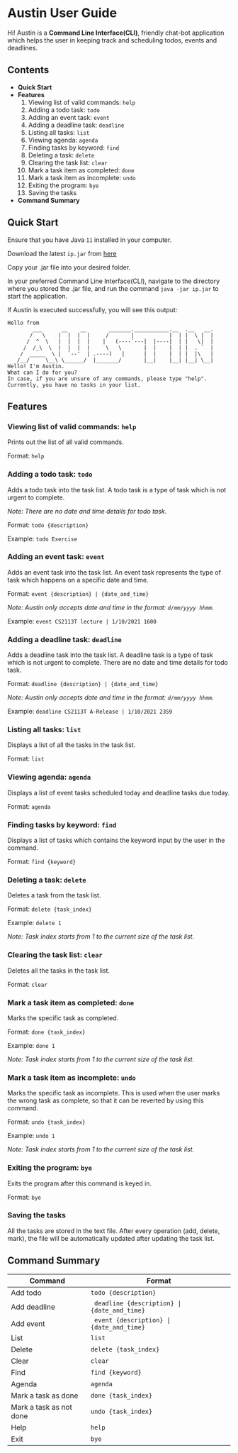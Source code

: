 # Austin User Guide

Hi! Austin is a **Command Line Interface(CLI)**, friendly chat-bot
application which helps the user in keeping track and scheduling todos, 
events and deadlines.

## Contents
* __Quick Start__
* __Features__
    1. Viewing list of valid commands: ```help```
    2. Adding a todo task: ```todo```
    3. Adding an event task: ```event```
    4. Adding a deadline task: ```deadline```
    5. Listing all tasks: ```list```
    6. Viewing agenda: ```agenda```
    7. Finding tasks by keyword: ```find```
    8. Deleting a task: ```delete```
    9. Clearing the task list: ```clear```
    10. Mark a task item as completed: ```done```
    11. Mark a task item as incomplete: ```undo```
    12. Exiting the program: ```bye```
    13. Saving the tasks
* __Command Summary__

## Quick Start
Ensure that you have Java ```11``` installed in your computer.

Download the latest ```ip.jar``` from [here](https://github.com/madhanse/ip/releases/tag/A-Release)

Copy your .jar file into your desired folder.

In your preferred Command Line Interface(CLI), navigate to the directory where you stored the .jar file,
and run the command ```java -jar ip.jar``` to start the application.

If Austin is executed successfully, you will see this output:
```
Hello from
        ___      __    __       _______.___________.__  .__   __.
       /   \    |  |  |  |     /       |           |  | |  \ |  |
      /  ^  \   |  |  |  |    |   (----`---|  |----|  | |   \|  |
     /  /_\  \  |  |  |  |     \   \       |  |    |  | |  . `  |
    /  _____  \ |  `--'  | .----)   |      |  |    |  | |  |\   |
   /__/     \__\ \______/  |_______/       |__|    |__| |__| \__|  
Hello! I'm Austin.
What can I do for you?
In case, if you are unsure of any commands, please type "help".
Currently, you have no tasks in your list.
```
## Features 

### Viewing list of valid commands: ```help```

Prints out the list of all valid commands.

Format: ```help```

### Adding a todo task: ```todo```

Adds a todo task into the task list. A todo task is a type of task which is not urgent to complete. 

*Note: There are no date and time details for todo task.*

Format: ```todo {description}```

Example: ```todo Exercise``` 
### Adding an event task: ```event```

Adds an event task into the task list. An event task represents the type of task which happens on a specific date
and time.

Format: ```event {description} | {date_and_time}```

*Note: Austin only accepts date and time in the format: ```d/mm/yyyy hhmm```.*

Example: ```event CS2113T lecture | 1/10/2021 1600```

### Adding a deadline task: ```deadline```

Adds a deadline task into the task list. A deadline task is a type of task which is not urgent to complete. There are
no date and time details for todo task.

Format: ```deadline {description} | {date_and_time}```

*Note: Austin only accepts date and time in the format: ```d/mm/yyyy hhmm```.*

Example: ```deadline CS2113T A-Release | 1/10/2021 2359```

### Listing all tasks: ```list```

Displays a list of all the tasks in the task list.

Format: ```list```

### Viewing agenda: ```agenda```

Displays a list of event tasks scheduled today and deadline tasks due today.

Format: ```agenda```

### Finding tasks by keyword: ```find```

Displays a list of tasks which contains the keyword input by the user in the command.

Format: ```find {keyword}```

### Deleting a task: ```delete```

Deletes a task from the task list.

Format: ```delete {task_index}```

Example: ```delete 1```

*Note: Task index starts from 1 to the current size of the task list.*

### Clearing the task list: ```clear```

Deletes all the tasks in the task list.

Format: ```clear```

### Mark a task item as completed: ```done```

Marks the specific task as completed.

Format: ```done {task_index}```

Example: ```done 1```

*Note: Task index starts from 1 to the current size of the task list.*

### Mark a task item as incomplete: ```undo```

Marks the specific task as incomplete. This is used when the user marks the wrong task as complete, so that it
can be reverted by using this command.

Format: ```undo {task_index}```

Example: ```undo 1```

*Note: Task index starts from 1 to the current size of the task list.*

### Exiting the program: ```bye```

Exits the program after this command is keyed in.

Format: ```bye```

### Saving the tasks

All the tasks are stored in the text file. After every operation (add, delete, mark), the file will be 
automatically updated after updating the task list.

## Command Summary

| **Command** | **Format**| 
| ------- | ------| 
| Add todo | `todo {description}`| 
| Add deadline | <code> deadline {description} &#124; {date_and_time} </code> | 
| Add event | <code> event {description} &#124; {date_and_time} </code> | 
| List |`list`| 
| Delete | `delete {task_index}`| 
| Clear | `clear` |
| Find | `find {keyword}`| 
| Agenda | `agenda` |
| Mark a task as done | `done {task_index}`| 
| Mark a task as not done | `undo {task_index}`|
| Help | `help` |
| Exit | `bye`| 

